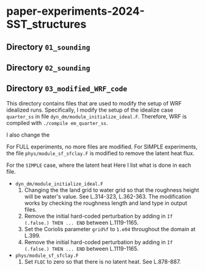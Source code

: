 # paper-experiments-2024-SST_structures

## Directory `01_sounding`


## Directory `02_sounding`

## Directory `03_modified_WRF_code`

This directory contains files that are used to modify the setup of WRF idealized runs. Specifically, I modify the setup of the idealize case `quarter_ss` in file `dyn_dm/module_initialize_ideal.F`. Therefore, WRF is compiled with `./compile em_quarter_ss`.

I also change the  

For FULL experiments, no more files are modified. For SIMPLE experiments, the file `phys/module_sf_sfclay.F` is modified to remove the latent heat flux.


For the `SIMPLE` case, where the latent heat Here I list what is done in each file.

- `dyn_dm/module_initialize_ideal.F`
    1. Changing the the land grid to water grid so that the roughness height will be water's value. See L.314-323, L.362-363. The modification works by checking the roughness length and land type in output files. 
    2. Remove the initial hard-coded perturbation by adding in `If (.false.) THEN ... END` between L.1119-1165.
    3. Set the Coriolis parameter `grid%f` to `1.e04` throughout the domain at L.399.
    4. Remove the initial hard-coded perturbation by adding in `If (.false.) THEN ... END` between L.1119-1165.
- `phys/module_sf_sfclay.F`
    1. Set `FLQC` to zero so that there is no latent heat. See L.878-887.


